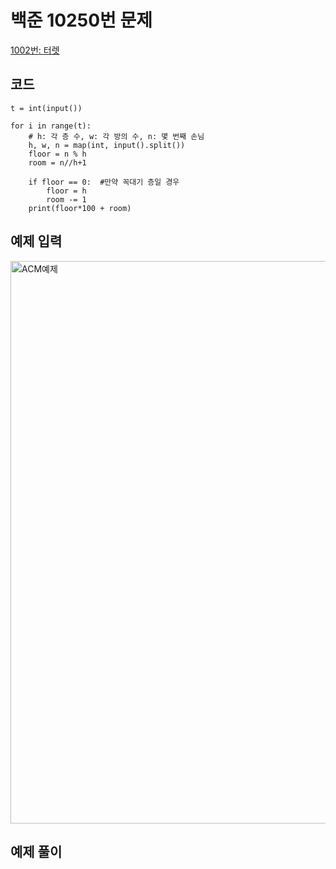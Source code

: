 # 백준 10250번 문제

[1002번: 터렛](https://www.acmicpc.net/problem/10250)

## 코드
```
t = int(input())

for i in range(t):
    # h: 각 층 수, w: 각 방의 수, n: 몇 번째 손님
    h, w, n = map(int, input().split())
    floor = n % h
    room = n//h+1

    if floor == 0:  #만약 꼭대기 층일 경우
        floor = h
        room -= 1
    print(floor*100 + room)

```

## 예제 입력
<img width="900" alt="ACM예제" src="https://user-images.githubusercontent.com/59908525/145070962-17b1a421-51c5-48e9-86a6-19ba2693e267.PNG">

## 예제 풀이
